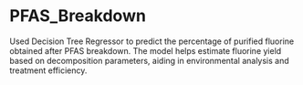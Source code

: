 # PFAS_Breakdown
Used Decision Tree Regressor to predict the percentage of purified fluorine obtained after PFAS breakdown. The model helps estimate fluorine yield based on decomposition parameters, aiding in environmental analysis and treatment efficiency.
